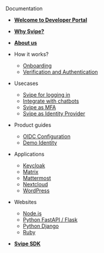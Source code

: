 
Documentation

- [**Welcome to Developer Portal**](welcome.md)

- [**Why Svipe?**](why-svipe.md)

- [**About us**](about-us.md)

- How it works?
  - [Onboarding](onboarding.md)
  - [Verification and Authentication](verification.md)

- Usecases
  - [Svipe for logging in](login.md)
  - [Integrate with chatbots](chatbots.md)
  - [Svipe as MFA](2fa.md)
  - [Svipe as Identity Provider](identity-provider.md)

- Product guides
  - [OIDC Configuration](oidc.md)
  - [Demo Identity](demo-identity.md)

- Applications
  - [Keycloak](app-keycloak.md)
  - [Matrix](app-matrix.md)
  - [Mattermost](app-mattermost.md)
  - [Nextcloud](app-nextcloud.md)
  - [WordPress](app-wordpress.md)

- Websites
  - [Node.js](lang-node.md)
  - [Python FastAPI / Flask](lang-python-fastapi-flask.md)
  - [Python Django](lang-python-django.md)
  - [Ruby](lang-ruby.md)

- [**Svipe SDK**](sdk.md)